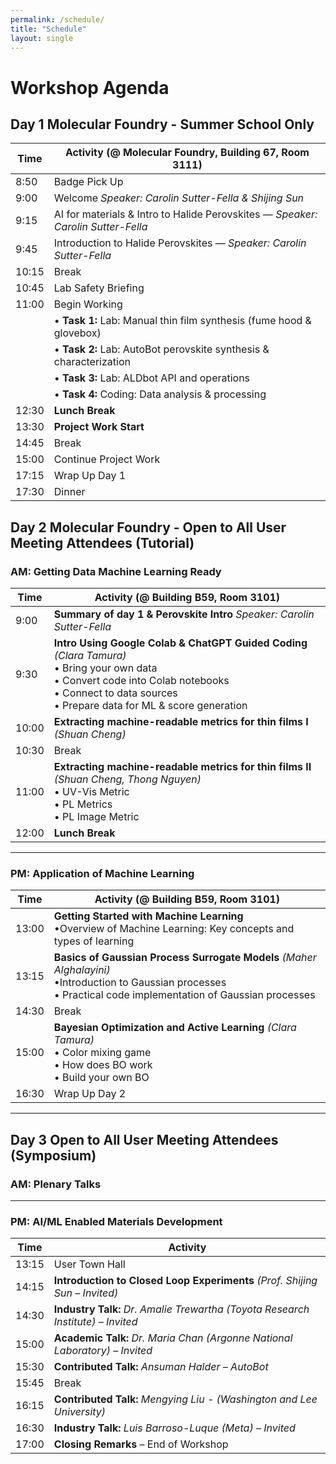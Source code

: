 ```yaml
---
permalink: /schedule/
title: "Schedule"
layout: single
---
```

# Workshop Agenda

## Day 1 Molecular Foundry - Summer School Only

| Time   | Activity (@ Molecular Foundry, Building 67, Room 3111)                                                                 |
|--------|--------------------------------------------------------------------------|
| 8:50   | Badge Pick Up                            |
| 9:00   | Welcome  *Speaker: Carolin Sutter-Fella & Shijing Sun*                             |
| 9:15   | AI for materials & Intro to Halide Perovskites — *Speaker: Carolin Sutter-Fella*   |
| 9:45   | Introduction to Halide Perovskites — *Speaker: Carolin Sutter-Fella*     |
| 10:15  | Break        |
| 10:45  | Lab Safety Briefing                                                    |
| 11:00  | Begin Working                                                    |
|        | • **Task 1:** Lab: Manual thin film synthesis (fume hood & glovebox)          |
|        | • **Task 2:** Lab: AutoBot perovskite synthesis & characterization            |
|        | • **Task 3:** Lab: ALDbot API and operations                     |
|        | • **Task 4:** Coding: Data analysis & processing                                  |
| 12:30  | **Lunch Break**                                                           |
| 13:30  | **Project Work Start**                                                    |
| 14:45  | Break                                                                     |
| 15:00  | Continue Project Work                                                     |
| 17:15  | Wrap Up Day 1                                                             |
| 17:30  | Dinner                                                                    |



## Day 2 Molecular Foundry - Open to All User Meeting Attendees (Tutorial)

### AM: Getting Data Machine Learning Ready

| Time   | Activity (@ Building B59, Room 3101)|
|--------|----------|
| 9:00   | **Summary of day 1 & Perovskite Intro** *Speaker: Carolin Sutter-Fella* |
| 9:30   | **Intro Using Google Colab & ChatGPT Guided Coding** *(Clara Tamura)* <br>• Bring your own data <br>• Convert code into Colab notebooks<br>• Connect to data sources <br>• Prepare data for ML & score generation |
| 10:00  | **Extracting machine-readable metrics for thin films I** *(Shuan Cheng)*  <br> |
| 10:30  | Break |
| 11:00  | **Extracting machine-readable metrics for thin films II** *(Shuan Cheng, Thong Nguyen)*<br>• UV-Vis Metric<br>• PL Metrics <br>• PL Image Metric |
| 12:00  | **Lunch Break** |

---

### PM: Application of Machine Learning

| Time   | Activity (@ Building B59, Room 3101)|
|--------|----------|
| 13:00   | **Getting Started with Machine Learning** <br>•Overview of Machine Learning: Key concepts and types of learning |
| 13:15   | **Basics of Gaussian Process Surrogate Models** *(Maher Alghalayini)* <br>•Introduction to Gaussian processes <br>• Practical code implementation of Gaussian processes |
| 14:30   | Break |
| 15:00   | **Bayesian Optimization and Active Learning** *(Clara Tamura)* <br>• Color mixing game <br>• How does BO work <br>• Build your own BO |
| 16:30   | Wrap Up Day 2

---

## Day 3 Open to All User Meeting Attendees (Symposium)

### AM: Plenary Talks

---

### PM: AI/ML Enabled Materials Development

| Time   | Activity |
|--------|----------|
| 13:15   | User Town Hall |
| 14:15   | **Introduction to Closed Loop Experiments** *(Prof. Shijing Sun – Invited)* |
| 14:30   | **Industry Talk:** *Dr. Amalie Trewartha (Toyota Research Institute) – Invited* |
| 15:00   | **Academic Talk:** *Dr. Maria Chan (Argonne National Laboratory) – Invited* |
| 15:30  | **Contributed Talk:** *Ansuman Halder – AutoBot* |
| 15:45   | Break |
| 16:15   | **Contributed Talk:** *Mengying Liu - (Washington and Lee University)*|
| 16:30   | **Industry Talk:** *Luis Barroso-Luque (Meta) – Invited* |
| 17:00   | **Closing Remarks** – End of Workshop |
